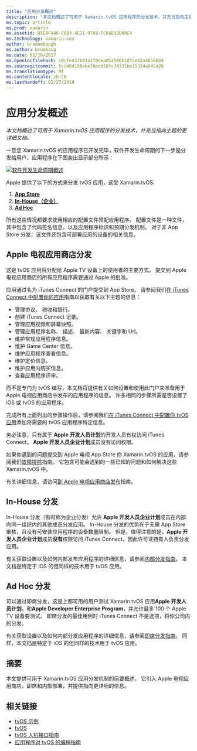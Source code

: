 ```yaml
---
title: "应用分发概述"
description: "本文档概述了可用于 Xamarin.tvOS 应用程序的分发技术，并充当指向主题的更详细文档。"
ms.topic: article
ms.prod: xamarin
ms.assetid: D5E0F446-C083-4E21-9788-FC84D32D00C4
ms.technology: xamarin-ios
author: bradumbaugh
ms.author: brumbaug
ms.date: 03/16/2017
ms.openlocfilehash: c0cfe437b03a1f0dea05a506b1dfce62a4658bb4
ms.sourcegitcommit: 6cd40d190abe38edd50fc74331be15324a845a28
ms.translationtype: MT
ms.contentlocale: zh-CN
ms.lasthandoff: 02/27/2018
---
```

# <a name="app-distribution-overview"></a>应用分发概述

_本文档概述了可用于 Xamarin.tvOS 应用程序的分发技术，并充当指向主题的更详细文档。_


一旦您 Xamarin.tvOS 的应用程序已开发完毕，软件开发生命周期的下一步是分发给用户，应用程序在下图突出显示部分所示：


[![软件开发生命周期概述](images/publishingdiagram.png)](images/publishingdiagram.png)


Apple 提供了以下的方式来分发 tvOS 应用，这受 Xamarin.tvOS:

1. [**App Store**](#Apple-TV-App-Store-Distribution)
2. [**In-House（企业）**](#In-House-Distribution) 
2. [**Ad Hoc**](#Ad_Hoc_Distribution) 

所有这些情况都要求使用相应的配置文件预配应用程序。 配置文件是一种文件，其中包含了代码签名信息，以及应用程序标识和预期分发机制。 对于非 App Store 分发，该文件还包含可部署应用的设备的相关信息。

<a name="Apple-TV-App-Store-Distribution" />

## <a name="apple-tv-app-store-distribution"></a>Apple 电视应用商店分发

这是 tvOS 应用将分配给 Apple TV 设备上的使用者的主要方式。 提交到 Apple 电视应用商店的所有应用程序需要通过 Apple 的批准。

应用通过名为 iTunes Connect 的门户提交到 App Store。 请参阅我们[在 iTunes Connect 中配置你的应用](~/ios/deploy-test/app-distribution/app-store-distribution/itunesconnect.md)指南以获取有关以下主题的信息：

- 管理协议、 税收和银行。
- 创建 iTunes Connect 记录。
- 管理应用视频和屏幕快照。
- 管理应用程序名称、 描述、 最新内容、 关键字和 Url。
- 维护常规应用程序信息。
- 维护 Game Center 信息。
- 维护应用程序查看信息。
- 维护定价信息。
- 维护应用内购买信息。
- 查看应用程序评审。

而不是专门为 tvOS 编写，本文档将提供有关如何设置和使用此门户来准备用于 Apple 电视应用商店中发布的应用程序的信息。 许多相同的步骤所需是否设置了 iOS 或 tvOS 的应用程序。

完成所有上面列出的步骤操作后，请参阅我们[在 iTunes Connect 中配置你 tvOS 应用](~/ios/tvos/deploy-test/app-distribution/itunes-connect.md)添加将需要的 tvOS 应用程序特定信息。

务必注意，只有属于 **Apple 开发人员计划**的开发人员有权访问 iTunes Connect。 **Apple 开发人员企业计划**成员没有访问权限。

如果你遇到的问题提交到 Apple 电视 App Store 你 Xamarin.tvOS 的应用，请参阅我们[故障排除](~/ios/tvos/troubleshooting.md)指南。 它包含可能会遇到的一些已知的问题和如何解决这些 Xamarin.tvOS 中。

有关详细信息，请访问[到 Apple 电视应用商店发布](~/ios/tvos/deploy-test/app-distribution/app-store-publishing.md)指南。

<a name="In-House-Distribution" />

## <a name="in-house-distribution"></a>In-House 分发

In-House 分发（有时称为企业分发）允许 **Apple 开发人员企业计划**成员在内部向同一组织内的其他成员分发应用。 In-House 分发的优势在于无需 App Store 审核，且没有可安装应用程序的设备数量限制。 但是，值得注意的是，**Apple 开发人员企业计划**成员**没有**权限访问 iTunes Connect，因此许可证持有人负责分发应用。

有关获取设置以及如何内部发布应用程序的详细信息，请参阅[内部分发指南](~/ios/deploy-test/app-distribution/in-house-distribution.md)。 本文档是特定于 iOS 的但同样的技术用于 tvOS 应用。

<a name="Ad-Hoc-Distribution" />

## <a name="ad-hoc-distribution"></a>Ad Hoc 分发

可以通过即席分发，这是上都可用的用户测试 Xamarin.tvOS 应用**Apple 开发人员计划**，和**Apple Developer Enterprise Program**，并允许最多 100 个 Apple TV 设备要测试。 即席分发的最佳用例时 iTunes Connect 不是选项，将你公司内的分发。

有关获取设置以及如何内部分发应用程序的详细信息，请参阅[即席分发指南](~/ios/deploy-test/app-distribution/ad-hoc-distribution.md)。 同样，本文档是特定于 iOS 的但同样的技术用于 tvOS 应用。

<a name="Summary" />

## <a name="summary"></a>摘要

本文提供可用于 Xamarin.tvOS 应用分发机制的简要概述。 它引入 Apple 电视应用商店，即席和内部部署，并提供指向更详细的信息。



## <a name="related-links"></a>相关链接

- [tvOS 示例](https://developer.xamarin.com/samples/tvos/all/)
- [tvOS](https://developer.apple.com/tvos/)
- [tvOS 人机接口指南](https://developer.apple.com/tvos/human-interface-guidelines/)
- [应用程序对 tvOS 的编程指南](https://developer.apple.com/library/prerelease/tvos/documentation/General/Conceptual/AppleTV_PG/)
